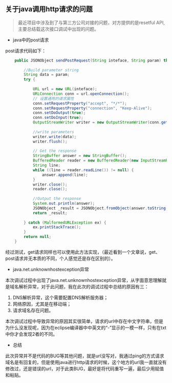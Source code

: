 ## 关于java调用http请求的问题

> 最近项目中涉及到了与第三方公司对接的问题，对方提供的是resetful API,主要总结载这次接口调试中出现的问题。

- java中的post请求

post请求代码如下：

````java
    public JSONObject sendPostRequest(String inteface, String param) throws java.io.IOException {
        
        //Build parameter string
        String data = param;
        try {
            
            URL url = new URL(inteface);
            URLConnection conn = url.openConnection();
            // 设置通用的请求属性
            conn.setRequestProperty("accept", "*/*");
            conn.setRequestProperty("connection", "Keep-Alive");
            conn.setDoOutput(true);
            conn.setDoInput(true);
            OutputStreamWriter writer = new OutputStreamWriter(conn.getOutputStream(),"UTF-8");
            
            //write parameters
            writer.write(data);
            writer.flush();
            
            // Get the response
            StringBuffer answer = new StringBuffer();
            BufferedReader reader = new BufferedReader(new InputStreamReader(conn.getInputStream(),"UTF-8"));
            String line;
            while ((line = reader.readLine()) != null) {
                answer.append(line);
            }
            writer.close();
            reader.close();
            
            //Output the response
            System.out.println(answer);
            JSONObject _result = JSONObject.fromObject(answer.toString());
            return _result;
            
        } catch (MalformedURLException ex) {
            ex.printStackTrace();
        }
		return null;
    } 
````

经过测试，get请求同样也可以使用此方法实现，（最近看到一个文章说，get、post请求并无本质的不同，个人感觉还是存在区别的）。

- java.net.unknownhostexception异常

本次调试过程中出现了java.net.unknownhostexception异常，从字面意思理解就是域名解析异常，对于此问题，我在此次的调试过程中总结的原因有三：

1. DNS解析异常，这个需要配置DNS解析服务器；
2. 网络原因，尤其是在移动端；
3. 请求域名存在问题。

本次调试过程中导致异常的原因其实很简单，请求的url中存在中文字符串，但是为什么没发现呢，因为在eclipse编译器中中英文的“-”显示的一模一样，只有在txt中你才会发现2者的不同。

- 总结

此次异常并不是代码的BUG等其他问题，就是url没写对，我通过ping的方式请求域名是有回复的，但是使用java进行http请求的时候，这个地方的url我一直就没有修改过，还是错误的url，对于此类BUG，最好是将代码重写一遍，最后少用赋值和粘贴。

